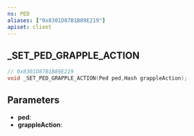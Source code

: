 ```yaml
---
ns: PED
aliases: ["0x8301D87B1B89E219"]
apiset: client
---
```

## _SET_PED_GRAPPLE_ACTION

```c
// 0x8301D87B1B89E219
void _SET_PED_GRAPPLE_ACTION(Ped ped,Hash grappleAction);
```


## Parameters
* **ped**:
* **grappleAction**:



